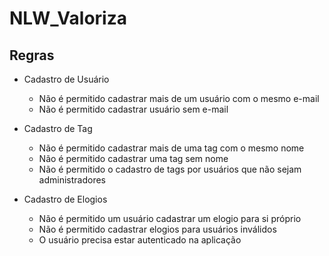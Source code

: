 # NLW_Valoriza

## Regras

- Cadastro de Usuário
  - Não é permitido cadastrar mais de um usuário com o mesmo e-mail
  - Não é permitido cadastrar usuário sem e-mail

- Cadastro de Tag
  - Não é permitido cadastrar mais de uma tag com o mesmo nome
  - Não é permitido cadastrar uma tag sem nome
  - Não é permitido o cadastro de tags por usuários que não sejam administradores

- Cadastro de Elogios
  - Não é permitido um usuário cadastrar um elogio para si próprio
  - Não é permitido cadastrar elogios para usuários inválidos
  - O usuário precisa estar autenticado na aplicação